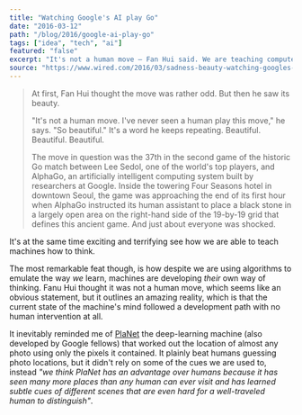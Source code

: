 ```yaml
---
title: "Watching Google's AI play Go"
date: "2016-03-12"
path: "/blog/2016/google-ai-play-go"
tags: ["idea", "tech", "ai"]
featured: "false"
excerpt: "It's not a human move — Fan Hui said. We are teaching computers how to think."
source: "https://www.wired.com/2016/03/sadness-beauty-watching-googles-ai-play-go/"
---
```


> At first, Fan Hui thought the move was rather odd. But then he saw its beauty.
>
> "It's not a human move. I've never seen a human play this move," he says. "So beautiful." It's a word he keeps repeating. Beautiful. Beautiful. Beautiful.
>
> The move in question was the 37th in the second game of the historic Go match between Lee Sedol, one of the world's top players, and AlphaGo, an artificially intelligent computing system built by researchers at Google. Inside the towering Four Seasons hotel in downtown Seoul, the game was approaching the end of its first hour when AlphaGo instructed its human assistant to place a black stone in a largely open area on the right-hand side of the 19-by-19 grid that defines this ancient game. And just about everyone was shocked.

It's at the same time exciting and terrifying see how we are able to teach machines how to think.

The most remarkable feat though, is how despite we are using algorithms to emulate the way *we* learn, machines are developing *their* own way of thinking. Fanu Hui thought it was not a human move, which seems like an obvious statement, but it outlines an amazing reality, which is that the current state of the machine's mind followed a development path with no human intervention at all.

It inevitably reminded me of [PlaNet](https://www.technologyreview.com/s/600889/google-unveils-neural-network-with-superhuman-ability-to-determine-the-location-of-almost/) the deep-learning machine (also developed by Google fellows) that worked out the location of almost any photo using only the pixels it contained. It plainly beat humans guessing photo locations, but it didn't rely on some of the cues we are used to, instead *"we think PlaNet has an advantage over humans because it has seen many more places than any human can ever visit and has learned subtle cues of different scenes that are even hard for a well-traveled human to distinguish"*.